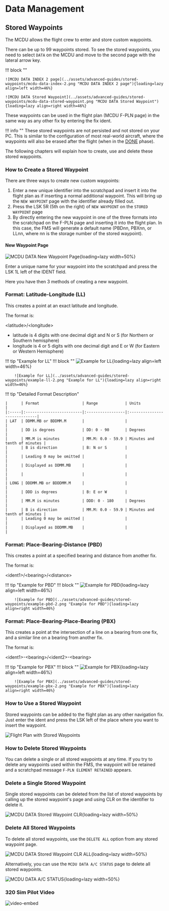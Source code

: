# Data Management

## Stored Waypoints

The MCDU allows the flight crew to enter and store custom waypoints.

There can be up to 99 waypoints stored. To see the stored waypoints, you need to select `DATA` on the MCDU and move to the second page with the lateral arrow key.

!!! block ""

    ![MCDU DATA INDEX 2 page](../assets/advanced-guides/stored-waypoints/mcdu-data-index-2.png "MCDU DATA INDEX 2 page"){loading=lazy align=left width=46%}

    ![MCDU DATA Stored Waypoint](../assets/advanced-guides/stored-waypoints/mcdu-data-stored-waypoint.png "MCDU DATA Stored Waypoint"){loading=lazy align=right width=46%}

These waypoints can be used in the flight plan (MCDU F-PLN page) in the same way as any other fix by entering the fix ident.

!!! info ""
    These stored waypoints are not persisted and not stored on your PC. This is similar to the configuration of most real-world aircraft, where the waypoints will also be erased after the flight (when in the [DONE](flight-phases.md#done-phase) phase).

The following chapters will explain how to create, use and delete these stored waypoints.

### How to Create a Stored Waypoint

There are three ways to create new custom waypoints:

1. Enter a new unique identifier into the scratchpad and insert it into the flight plan as if inserting a normal additional waypoint. This will bring up the `NEW WAYPOINT` page with the identifier already filled out.
2. Press the LSK 5R (5th on the right) of `NEW WAYPOINT` on the `STORED WAYPOINT` page
3. By directly entering the new waypoint in one of the three formats into the scratchpad on the F-PLN page and inserting it into the flight plan. In this case, the FMS will generate a default name (PBDnn, PBXnn, or LLnn, where nn is the storage number of the stored waypoint).

#### New Waypoint Page

![MCDU DATA New Waypoint Page](../assets/advanced-guides/stored-waypoints/mcdu-data-new-waypoint-page.png "MCDU DATA New Waypoint Page"){loading=lazy width=50%}

Enter a unique name for your waypoint into the scratchpad and press the LSK 1L left of the IDENT field.

Here you have then 3 methods of creating a new waypoint.

### Format: Latitude-Longitude (LL)

This creates a point at an exact latitude and longitude.

The format is:

&lt;latitude&gt;/&lt;longitude&gt;

- latitude is 4 digits with one decimal digit and N or S (for Northern or Southern hemisphere)
- longitude is 4 or 5 digits with one decimal digit and E or W (for Eastern or Western Hemisphere)

!!! tip "Example for LL"
    !!! block ""
        ![Example for LL](../assets/advanced-guides/stored-waypoints/example-ll.png "Example for LL"){loading=lazy align=left width=46%}

        ![Example for LL](../assets/advanced-guides/stored-waypoints/example-ll-2.png "Example for LL"){loading=lazy align=right width=46%}

!!! tip "Detailed Format Description"

    |      | Format                   | Range            | Units                        |
    |:-----|:-------------------------|:-----------------|:-----------------------------|
    | LAT  | DDMM.MB or BDDMM.M       |                  |                              |
    |      | DD is degrees            | DD: 0 - 90       | Degrees                      |
    |      | MM.M is minutes          | MM.M: 0.0 - 59.9 | Minutes and tenth of minutes |
    |      | B is direction           | B: N or S        |                              |
    |      | Leading 0 may be omitted |                  |                              |
    |      | Displayed as DDMM.MB     |                  |                              |
    |      |                          |                  |                              |
    | LONG | DDDMM.MB or BDDDMM.M     |                  |                              |
    |      | DDD is degrees           | B: E or W        |                              |
    |      | MM.M is minutes          | DDD: 0 - 180     | Degrees                      |
    |      | B is direction           | MM.M: 0.0 - 59.9 | Minutes and tenth of minutes |
    |      | Leading 0 may be omitted |                  |                              |
    |      | Displayed as DDDMM.MB    |                  |                              |


### Format: Place-Bearing-Distance (PBD)

This creates a point at a specified bearing and distance from another fix.

The format is:

&lt;ident1&gt;/&lt;bearing&gt;/&lt;distance&gt;

!!! tip "Example for PBD"
    !!! block ""
        ![Example for PBD](../assets/advanced-guides/stored-waypoints/example-pbd.png "Example for PBD"){loading=lazy align=left width=46%}

        ![Example for PBD](../assets/advanced-guides/stored-waypoints/example-pbd-2.png "Example for PBD"){loading=lazy align=right width=46%}

### Format: Place-Bearing-Place-Bearing (PBX)

This creates a point at the intersection of a line on a bearing from one fix, and a similar line on a bearing from another fix.

The format is:

&lt;ident1&gt;-&lt;bearing&gt;/&lt;ident2&gt;-&lt;bearing&gt;

!!! tip "Example for PBX"
    !!! block ""
        ![Example for PBX](../assets/advanced-guides/stored-waypoints/example-pbx.png "Example for PBX"){loading=lazy align=left width=46%}

        ![Example for PBX](../assets/advanced-guides/stored-waypoints/example-pbx-2.png "Example for PBX"){loading=lazy align=right width=46%}

### How to Use a Stored Waypoint

Stored waypoints can be added to the flight plan as any other navigation fix. Just enter the ident and press the LSK left of the place where you want to insert the waypoint.

![Flight Plan with Stored Waypoints](../assets/advanced-guides/stored-waypoints/flight-plan-stored-waypoints.png "Flight Plan with Stored Waypoints")

### How to Delete Stored Waypoints

You can delete a single or all stored waypoints at any time. If you try to delete any waypoints used within the FMS, the waypoint will be retained and a scratchpad message `F-PLN ELEMENT RETAINED` appears.

### Delete a Single Stored Waypoint

Single stored waypoints can be deleted from the list of stored waypoints by calling up the stored waypoint's page and using CLR on the identifier to delete it.

![MCDU DATA Stored Waypoint CLR](../assets/advanced-guides/stored-waypoints/mcdu-data-stored-waypoint_clr.png "MCDU DATA Stored Waypoint CLR"){loading=lazy width=50%}

### Delete All Stored Waypoints

To delete all stored waypoints, use the `DELETE ALL` option from any stored waypoint page.

![MCDU DATA Stored Waypoint CLR ALL](../assets/advanced-guides/stored-waypoints/mcdu-data-stored-waypoint_clr_all.png "MCDU DATA Stored Waypoint CLR ALL"){loading=lazy width=50%}

Alternatively, you can use the `MCDU DATA A/C STATUS` page to delete all stored waypoints.

![MCDU DATA A/C STATUS](../assets/advanced-guides/stored-waypoints/mcdu-data-acstatus.png "MCDU DATA A/C STATUS"){loading=lazy width=50%}

### 320 Sim Pilot Video

![video-embed](https://www.youtube-nocookie.com/embed/qDM8Ijp--3o)